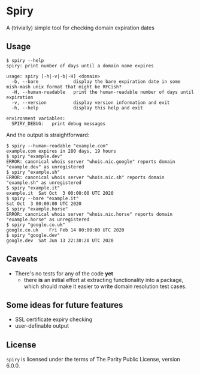 # Spiry

A (trivially) simple tool for checking domain expiration dates

## Usage

```text
$ spiry --help
spiry: print number of days until a domain name expires

usage: spiry [-h|-v|-b|-H] <domain>
  -b, --bare             display the bare expiration date in some mish-mash unix format that might be RFCish?
  -H, --human-readable   print the human-readable number of days until expiration
  -v, --version          display version information and exit
  -h, --help             display this help and exit

environment variables:
  SPIRY_DEBUG:   print debug messages
```

And the output is straightforward:

```text
$ spiry --human-readable "example.com"
example.com expires in 280 days, 19 hours
$ spiry "example.dev"
ERROR: canonical whois server "whois.nic.google" reports domain "example.dev" as unregistered
$ spiry "example.sh"
ERROR: canonical whois server "whois.nic.sh" reports domain "example.sh" as unregistered
$ spiry "example.it"
example.it	Sat Oct  3 00:00:00 UTC 2020
$ spiry --bare "example.it"
Sat Oct  3 00:00:00 UTC 2020
$ spiry "example.horse"
ERROR: canonical whois server "whois.nic.horse" reports domain "example.horse" as unregistered
$ spiry "google.co.uk"
google.co.uk	Fri Feb 14 00:00:00 UTC 2020
$ spiry "google.dev"
google.dev	Sat Jun 13 22:30:20 UTC 2020
```

## Caveats

- There's no tests for any of the code **yet**
  - there **is** an initial effort at extracting functionality into a package,
    which should make it easier to write domain resolution test cases.

## Some ideas for future features

- SSL certificate expiry checking
- user-definable output

## License

`spiry` is licensed under the terms of The Parity Public License, version 6.0.0.
